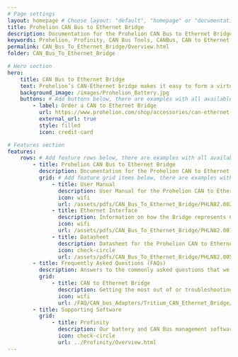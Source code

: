 ```yaml
---
# Page settings
layout: homepage # Choose layout: "default", "homepage" or "documentation-archive"
title: Prohelion CAN Bus to Ethernet Bridge
description: Documentation for the Prohelion CAN Bus to Ethernet Bridge
keywords: Prohelion, Profinity, CAN Bus Tools, CANBus, CAN to Ethernet
permalink: CAN_Bus_To_Ethernet_Bridge/Overview.html
folder: CAN_Bus_To_Ethernet_Bridge

# Hero section
hero:
    title: CAN Bus to Ethernet Bridge
    text: Prohelion’s CAN-Ethernet bridge makes it easy to form a virtual link between physically separated CAN networks. The CAN/Ethernet network arrangement is extremely flexible – you can connect the bridge point to point, over a local network or even via the internet using a Virtual Private Network (VPN). The CAN-Ethernet bridge is compatible with all Prohelion products.
    background_image: /images/Prohelion_Battery.jpg
    buttons: # Add buttons below, there are examples with all available options
        - label: Order a CAN to Ethernet Bridge
          url: https://www.prohelion.com/shop/accessories/can-ethernet-bridge/
          external_url: true 
          style: filled
          icon: credit-card 

# Features section
features:
    rows: # Add feature rows below, there are examples with all available options
        - title: Prohelion CAN Bus to Ethernet Bridge
          description: Documentation for the Prohelion CAN to Ethernet Bridge
          grid: # Add feature grid items below, there are examples with all available options
              - title: User Manual
                description: User Manual for the Prohelion CAN to Ethernet Bridge
                icon: wifi
                url: /assets/pdfs/CAN_Bus_To_Ethernet_Bridge/PHLN82.002v1 CAN Ethernet Bridge Users Manual.pdf
              - title: Ethernet Interface
                description: Information on how the Bridge represents CAN Bus data over TCP and UDP
                icon: wifi
                url: /assets/pdfs/CAN_Bus_To_Ethernet_Bridge/PHLN82.007v1 CAN Ethernet Bridge Ethernet Interface.pdf                
              - title: Datasheet
                description: Datasheet for the Prohelion CAN to Ethernet Bridge
                icon: check-circle
                url: /assets/pdfs/CAN_Bus_To_Ethernet_Bridge/PHLN82.005v1 CAN Ethernet Bridge Datasheet.pdf 
        - title: Frequently Asked Questions (FAQs)
          description: Answers to the commonly asked questions that we get on our core products
          grid:
              - title: CAN to Ethernet Bridge
                description: Getting the most out of or troubleshooting your CAN to Ethernet Bridge
                icon: wifi
                url: /FAQ/CAN_bus_Adapters/Tritium_CAN_Ethernet_Bridge/Overview.html  
        - title: Supporting Software          
          grid:
              - title: Profinity
                description: Our battery and CAN Bus management software solution.
                icon: check-circle
                url: ../Profinity/Overview.html
---
```

